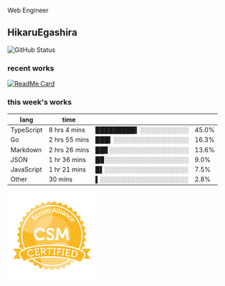 Web Engineer

## HikaruEgashira

![GitHub Status](https://github-readme-stats.vercel.app/api?username=HikaruEgashira&count_private=true&show_icons=true&theme=nord)
### recent works

[![ReadMe Card](https://github-readme-stats.vercel.app/api/pin/?username=twin-te&repo=twinte-front&theme=nord)](https://github.com/twin-te/twinte-front)

### this week's works

| lang        | time           |                       |        |
| ----------- | -------------- | --------------------- | ------ |
| TypeScript  | 8 hrs 4 mins   | █████████▍░░░░░░░░░░░ |  45.0% |
| Go          | 2 hrs 55 mins  | ███▍░░░░░░░░░░░░░░░░░ |  16.3% |
| Markdown    | 2 hrs 26 mins  | ██▊░░░░░░░░░░░░░░░░░░ |  13.6% |
| JSON        | 1 hr 36 mins   | █▉░░░░░░░░░░░░░░░░░░░ |   9.0% |
| JavaScript  | 1 hr 21 mins   | █▌░░░░░░░░░░░░░░░░░░░ |   7.5% |
| Other       | 30 mins        | ▌░░░░░░░░░░░░░░░░░░░░ |   2.8% |

<img src="./image/seal-csm.png" alt="" data-canonical-src="./image/seal-csm.png" width="200" height="200" />
